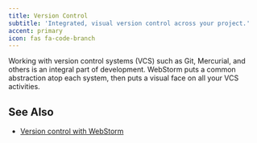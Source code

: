 ```yaml
---
title: Version Control
subtitle: 'Integrated, visual version control across your project.'
accent: primary
icon: fas fa-code-branch
---
```


Working with version control systems (VCS) such as Git, Mercurial, and others
is an integral part of development. WebStorm puts a common abstraction atop
each system, then puts a visual face on all your VCS activities.

## See Also
- [Version control with WebStorm](https://www.jetbrains.com/help/webstorm/version-control-integration.html)
